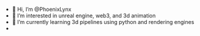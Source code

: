 - 👋 Hi, I’m @PhoenixLynx
- 👀 I’m interested in unreal engine, web3, and 3d animation
- 🌱 I’m currently learning 3d pipelines using python and rendering engines
-


<!---
PhoenixLynx/PhoenixLynx is a ✨ special ✨ repository because its `README.md` (this file) appears on your GitHub profile.
You can click the Preview link to take a look at your changes.
--->
